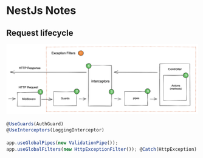 # NestJs Notes

## Request lifecycle

![lifecycle](./lifecycle.png)

```ts
@UseGuards(AuthGuard)
@UseInterceptors(LoggingInterceptor)

app.useGlobalPipes(new ValidationPipe());
app.useGlobalFilters(new HttpExceptionFilter()); @Catch(HttpException)
```